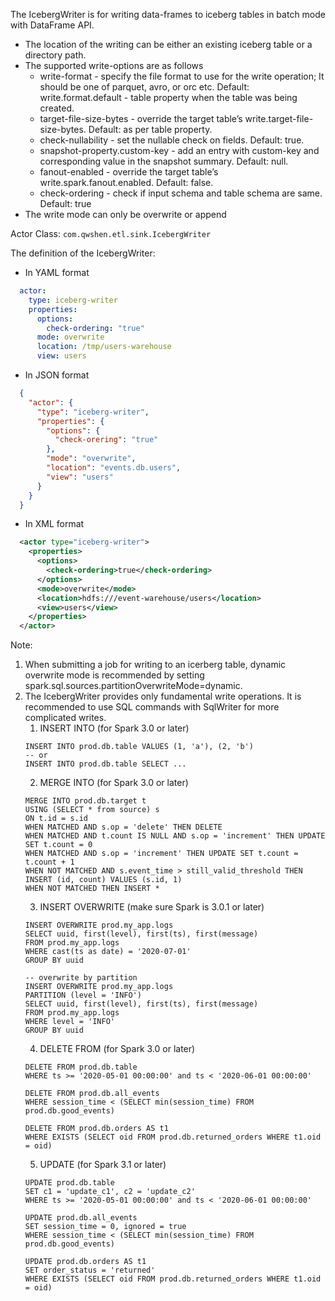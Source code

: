 The IcebergWriter is for writing data-frames to iceberg tables in batch mode with DataFrame API.

- The location of the writing can be either an existing iceberg table or a directory path.
- The supported write-options are as follows
  - write-format - specify the file format to use for the write operation; It should be one of parquet, avro, or orc etc. Default: write.format.default - table property when the table was being created.
  - target-file-size-bytes - override the target table’s write.target-file-size-bytes. Default: as per table property.
  - check-nullability - set the nullable check on fields. Default: true.
  - snapshot-property.custom-key - add an entry with custom-key and corresponding value in the snapshot summary. Default: null.
  - fanout-enabled - override the target table’s write.spark.fanout.enabled. Default: false. 
  - check-ordering - check if input schema and table schema are same. Default: true
- The write mode can only be overwrite or append

Actor Class: `com.qwshen.etl.sink.IcebergWriter`

The definition of the IcebergWriter:

- In YAML format
```yaml
  actor:
    type: iceberg-writer
    properties:
      options:
        check-ordering: "true"
      mode: overwrite
      location: /tmp/users-warehouse
      view: users      
```
- In JSON format
```json
  {
    "actor": {
      "type": "iceberg-writer",
      "properties": {
        "options": {
          "check-orering": "true"
        },
        "mode": "overwrite",
        "location": "events.db.users",
        "view": "users"
      }
    }
  }
```
- In XML format
```xml
  <actor type="iceberg-writer">
    <properties>
      <options>
        <check-ordering>true</check-ordering>
      </options>
      <mode>overwrite</mode>
      <location>hdfs:///event-warehouse/users</location>
      <view>users</view>
    </properties>
  </actor>
```

Note:
1. When submitting a job for writing to an icerberg table, dynamic overwrite mode is recommended by setting spark.sql.sources.partitionOverwriteMode=dynamic.
2. The IcebergWriter provides only fundamental write operations. It is recommended to use SQL commands with SqlWriter for more complicated writes.
   1. INSERT INTO (for Spark 3.0 or later)
    ```
    INSERT INTO prod.db.table VALUES (1, 'a'), (2, 'b')
    -- or
    INSERT INTO prod.db.table SELECT ...
    ```
   2. MERGE INTO (for Spark 3.0 or later)
    ```
    MERGE INTO prod.db.target t
    USING (SELECT * from source) s
    ON t.id = s.id
    WHEN MATCHED AND s.op = 'delete' THEN DELETE
    WHEN MATCHED AND t.count IS NULL AND s.op = 'increment' THEN UPDATE SET t.count = 0
    WHEN MATCHED AND s.op = 'increment' THEN UPDATE SET t.count = t.count + 1
    WHEN NOT MATCHED AND s.event_time > still_valid_threshold THEN INSERT (id, count) VALUES (s.id, 1)
    WHEN NOT MATCHED THEN INSERT *
    ```
   3. INSERT OVERWRITE (make sure Spark is 3.0.1 or later)
    ```
    INSERT OVERWRITE prod.my_app.logs
    SELECT uuid, first(level), first(ts), first(message)
    FROM prod.my_app.logs
    WHERE cast(ts as date) = '2020-07-01'
    GROUP BY uuid

    -- overwrite by partition
    INSERT OVERWRITE prod.my_app.logs
    PARTITION (level = 'INFO')
    SELECT uuid, first(level), first(ts), first(message)
    FROM prod.my_app.logs
    WHERE level = 'INFO'
    GROUP BY uuid
    ```
   4. DELETE FROM (for Spark 3.0 or later)
    ```
    DELETE FROM prod.db.table
    WHERE ts >= '2020-05-01 00:00:00' and ts < '2020-06-01 00:00:00'

    DELETE FROM prod.db.all_events
    WHERE session_time < (SELECT min(session_time) FROM prod.db.good_events)

    DELETE FROM prod.db.orders AS t1
    WHERE EXISTS (SELECT oid FROM prod.db.returned_orders WHERE t1.oid = oid)
    ```
   5. UPDATE (for Spark 3.1 or later)
    ```
    UPDATE prod.db.table
    SET c1 = 'update_c1', c2 = 'update_c2'
    WHERE ts >= '2020-05-01 00:00:00' and ts < '2020-06-01 00:00:00'

    UPDATE prod.db.all_events
    SET session_time = 0, ignored = true
    WHERE session_time < (SELECT min(session_time) FROM prod.db.good_events)

    UPDATE prod.db.orders AS t1
    SET order_status = 'returned'
    WHERE EXISTS (SELECT oid FROM prod.db.returned_orders WHERE t1.oid = oid)
    ```